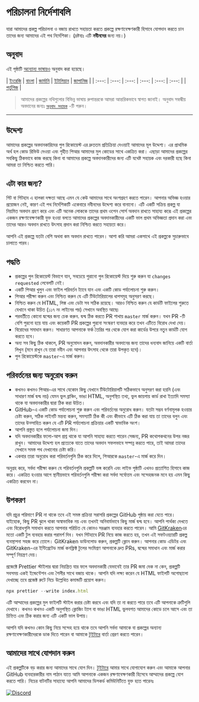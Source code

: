 # পরিচালনা নির্দেশাবলি

যারা আমাদের প্রকল্প পরিচালনা ও বজায় রাখতে সহায়তা করতে প্রকল্পে রক্ষণাবেক্ষণকারী হিসাবে যোগদান করতে চান তাদের জন্য আমাদের এই পথ নির্দেশিকা। (দ্রষ্টব্যঃ এটি **নবীনদের** জন্য নয়।)

## অনুবাদ

এই পৃষ্ঠাটি [অন্যোন্য ভাষায়ও](../translation.md) অনুবাদ করা হয়েছে।

| [ইংরেজি](../../maintainer_guide.md) | [বাংলা](maintainer_guide.ben.md) | [জার্মানি](maintainer_guide.ger.md) | [ইটালিয়ান](maintainer_guide.ita.md) | [জাপানিজ](maintainer_guide.jpn.md) |
| :---: | :---: | :---: | :---: | :---: | :---: |
| [পর্তুগিজ](maintainer_guide.por.md) |

> আমাদের প্রকল্পের নথিগুলোর বিভিন্ন ভাষায় রুপান্তরকে আমরা আন্তরিকভাবে স্বাগত জানাই। অনুবাদ সম্বন্ধীয় অবদানের জন্যঃ [`অনুবাদ সহায়ক`](../translation.md) -টি পরুন।

---

## উদ্দেশ্য

আমাদের প্রকল্পের অবদানকারিদের পুল রিকোয়েস্ট এর দ্রুততম প্রতিক্রিয়া দেওয়াই আমাদের মূল উদ্দেশ্য। এর প্রাথমিক অর্থ হল কোড রিভিউ দেওয়া এবং গৃহীত পিআর আমাদের মুল কোডের সাথে একত্রিত করা। এছাড়া আমাদের প্রকল্পের সবকিছু ঠিকভাবে কাজ করছে কিনা বা আমাদের প্রকল্পে অবদানকারীদের জন্য এটি যথেষ্ট সহায়ক এবং দরকারী হছে কিনা আমরা তা নিশ্চিত করতে পারি।

## এটা কার জন্য?

গিট বা গিটহাব এ হালকা দক্ষতা আছে এমন যে কেউ আমাদের সাথে অংশগ্রহণ করতে পারেন। আপনার অভিজ্ঞ হওয়ার প্রয়োজন নেই, কারণ এই পথ নির্দেশিকাটি একেবারে নবীনদের উদ্দেশ্য করে বানানো। এটি একটি সক্রিয় প্রকল্প যা নিয়মিত অবদান গ্রহণ করে এবং এটি অনেক লোককে তাদের প্রথম ওপেন সোর্স অবদান রাখতে সাহায্য করে৷ এই প্রকল্পের একজন রক্ষণাবেক্ষণকারী যুক্ত হওয়া বলতে আমাদের প্রকল্পের অবদানকারীদের একটি ভাল প্রথম অভিজ্ঞতা প্রদান করা এবং তাদের আরও অবদান রাখতে উৎসাহ প্রদান করা নিশ্চিত করতে সহায়তা করে।

আপনি এই প্রকল্পে যতটা বেশি অথবা কম অবদান রাখতে পারেন। আশা করি আমরা একসাথে এই প্রকল্পকে সুচারুভাবে চালাতে পারব।

## পদ্ধতি

- প্রকল্পের পুল রিকোয়েস্ট বিভাগে যান, সবচেয়ে পুরানো পুল রিকোয়েস্ট দিয়ে শুরু করুন যা `changes requested` লেবেলটি নেই।
- একটি পিআর খুলুন এবং ফাইল পরিবর্তন ট্যাবে যান এবং একটি কোড পর্যালোচনা শুরু করুন।
- পিআর পরীক্ষা করুন এবং নিশ্চিত করুন যে এটি টিউটোরিয়ালের ধাপসমুহ অনুসরণ করছে।
- নিশ্চিত করুন যে HTML, লিঙ্ক এবং ডেটা সব সঠিক রয়েছে। আরও নিশ্চিত করুন যে কার্ডটি ফাইলের শুরুতে যেখানে থাকা উচিত (১১৭ নং লাইনের পর) সেখানে অবস্থিত আছে৷
- পরবর্তীতে কোনো দ্বন্দ্বের জন্য চেক করুন. দ্বন্দ্ব ঠিক করতে PR শাখায় `master` মার্জ করুন। যখন PR -টি বেশি পুরনো হয়ে যায় এবং কয়েকটি PR প্রকল্পের পুরনো সংস্করণ ব্যবহার করে তখন এটিতে বিরোধ দেখা দেয়।
- বিরোধের সমাধান করুন। সাধারণত আপনাকে ফর্ক তৈরির পর থেকে যোগ করা কার্ডের উপরে নতুন কার্ডটি যোগ করতে হবে।
- অন্য সব কিছু ঠিক থাকলে, PR অনুমোদন করুন, অবদানকারীর অবদানের জন্য তাদের ধন্যবাদ জানিয়ে একটি বার্তা লিখুন (মনে রাখুন যে তারা নবীন এবং আপনার উৎসাহ থেকে তারা উপকৃত হবে)।
- পুল রিকোয়েস্টকে `master`-এ মার্জ করুন।

## পরিবর্তনের জন্য অনুরোধ করুন

- কখনও কখনও পিআর-এর সাথে যেকোন কিছু যেখানে টিউটোরিয়ালটি সঠিকভাবে অনুসরণ করা হয়নি (এবং সাধারণ মার্জ দ্বন্দ্ব নয়) যেমন ভুল ব্রাঞ্চিং, ভাঙা HTML, অনুপস্থিত তথ্য, ভুল জায়গায় কার্ড রাখা ইত্যাদি সমস্যা থাকে যা অবদানকারীর দ্বারা ঠিক করা উচিত।
- GitHub-এ একটি কোড পর্যালোচনা শুরু করুন এবং পরিবর্তনের অনুরোধ করুন। যতটা সম্ভব বর্ণনামূলক হওয়ার চেষ্টা করুন, সঠিক লাইনটি মন্তব্য করুন, সমস্যাটি ঠিক কী এবং কীভাবে এটি ঠিক করা যায় তা তাদের বলুন এবং তাদের উত্সাহিত করুন যে এটি PR পর্যালোচনা প্রক্রিয়ার একটি স্বাভাবিক অংশ।
- আপনি প্রস্তুত হলে পর্যালোচনা জমা দিন।
- যদি অবদানকারীর ফলো-আপ প্রশ্ন থাকে যা আপনি সাহায্য করতে পারেন সেজন্য, PR কথোপকথনের উপর নজর রাখুন। আমাদের উদ্দেশ্য হল প্রত্যেকে যাতে তাদের অবদান সফলভাবে সম্পন্ন করতে পারে, তাই আমরা তাদের সেখানে সমস্ত পথ দেখানোর চেষ্টা করি।
- একবার তারা অনুরোধ করা পরিবর্তনগুলি ঠিক করে দিলে, পিআরকে `master`-এ মার্জ করে দিন।

অনুগ্রহ করে, সর্বদা পরীক্ষা করুন যে পরিবর্তনগুলি প্রকল্পটি ভঙ্গ করেনি এবং লাইভ পৃষ্ঠাটি এখনও প্রত্যাশিত হিসাবে কাজ করে। একত্রিত হওয়ার আগে স্থানীয়ভাবে পরিবর্তনগুলি পরীক্ষা করা সর্বদা সর্বোত্তম এবং সন্দেহজনক মনে হয় এমন কিছু একত্রিত করবেন না।

## উপকরণ

যদি প্রচুর পরিমাণে PR না থাকে তবে এই সমস্ত প্রক্রিয়া সরাসরি প্রকল্পের GitHub পৃষ্ঠায় করা যেতে পারে।  
যাইহোক, কিছু PR ঝুলে থাকা অস্বাভাবিক নয় এবং তখনই অনিবার্যভাবে কিছু মার্জ দ্বন্দ্ব হবে। আপনি পার্থক্য দেখতে এবং বিরোধগুলি সমাধান করতে আপনার পরিচিত যে কোনও সরঞ্জাম ব্যবহার করতে পারেন।
আমি [GitKraken](https://www.gitkraken.com/download)এর মতো একটি টুল ব্যবহার করার পরামর্শ দিব। যখন গিটহাবে PR নিয়ে কাজ করতে হয়, তখন এই সফটওয়্যারটি প্রকল্প ব্যবস্থাপনা সহজ করে তোলে। GitKraken ডাউনলোড করুন, প্রকল্পটি ক্লোন করুন। আপনার কোড এডিটর এবং GitKraken-এর ইন্টিগ্রেটেড মার্জ কনফ্লিক্ট টুলের সংমিশ্রণ আপনাকে দ্রুত PRs, দ্বন্দ্বের সমাধান এবং মার্জ করার সম্পূর্ণ নিয়ন্ত্রণ দেয়।

প্রজেক্টে Prettier স্টাইলার দ্বারা নিয়ন্ত্রিত যার ফলে অবদানকারী যেভাবেই তার PR জমা দেক না কেন, প্রকল্পটি সবসময় একই ইন্ডেন্টেশন এবং শৈলীর সাথে বজায় থাকে। আপনি যদি লক্ষ্য করেন যে HTML ফাইলটি অগোছালো দেখাচ্ছে তবে প্রজেক্ট রুটে নিচে উল্লেখিত কমান্ডটি প্রয়োগ করুন।

```js
npx prettier --write index.html
```

এটি আম্মাদের প্রকল্পের মুল ফাইলটি স্টাইল করার চেষ্টা করবে এবং যদি তা না করতে পারে তবে এটি আপনাকে ত্রুটিগুলি দেখাবে। কখনও কখনও একটি অনুপস্থিত ক্লোজিং ট্যাগ বা ভাঙা HTML ভুলবশত আমাদের কোডে চলে আসে এবং তা চিহ্নিত এবং ঠিক করার জন্য এটি একটি ভাল উপায়।

আপনি যদি কখনও কোন কিছু নিয়ে সন্দেহ হয়ে থাকে তবে আপনি সর্বদা আমাকে বা প্রকল্পের অন্যান্য রক্ষণাবেক্ষণকারীদেরকে ডাক দিতে পারেন বা আমাকে [টুইটারে](https://twitter.com/Syknapse) বার্তা প্রেরণ করতে পারেন।

## আমাদের সাথে যোগদান করুন

এই প্রকল্পটিকে বড় করার জন্য আমাদের সাথে যোগ দিন। [টুইটারে](https://twitter.com/Syknapse) আমার সাথে যোগাযোগ করুন এবং আমাকে আপনার GitHub ব্যবহারকারীর নাম পাঠান যাতে আমি আপনাকে একজন রক্ষণাবেক্ষণকারী হিসেবে আম্মাদের প্রকল্পে যোগ করতে পারি। নিচের বাটনটির সাহায্যে আপনি আমাদের ডিসকর্ড কমিউনিটিতে যুক্ত হতে পারেনঃ

[![Discord](https://badgen.net/discord/online-members/tWkvS4ueVF?label=আমাদের%20ডিসকর্ড%20সার্ভারে%20যুক্ত%20হন&icon=discord)](https://discord.gg/tWkvS4ueVF 'আমাদের ডিসকর্ড সার্ভারে যুক্ত হন।')
